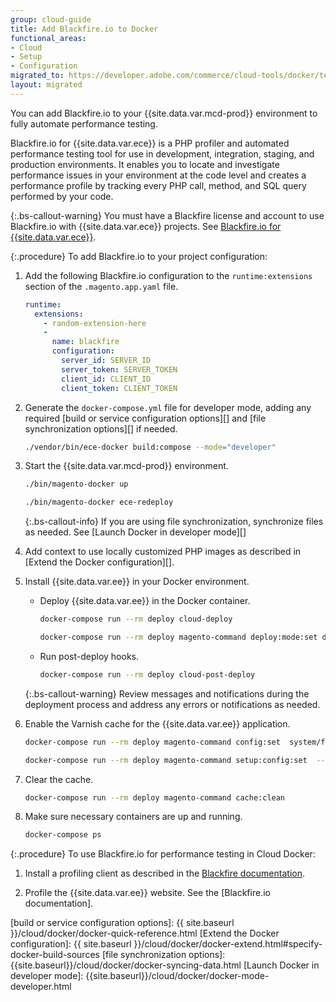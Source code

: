 ```yaml
---
group: cloud-guide
title: Add Blackfire.io to Docker
functional_areas:
- Cloud
- Setup
- Configuration
migrated_to: https://developer.adobe.com/commerce/cloud-tools/docker/test/blackfire/
layout: migrated
---
```


You can add Blackfire.io to your {{site.data.var.mcd-prod}} environment to fully automate performance testing.

Blackfire.io for {{site.data.var.ece}} is a PHP profiler and automated performance testing tool for use in development, integration, staging, and production environments. It enables you to locate and investigate performance issues in your environment at the code level and creates a performance profile by tracking every PHP call, method, and SQL query performed by your code.

{:.bs-callout-warning}
You must have a Blackfire license and account to use Blackfire.io with {{site.data.var.ece}} projects. See [Blackfire.io for {{site.data.var.ece}}][].

{:.procedure}
To add Blackfire.io to your project configuration:

1. Add the following Blackfire.io configuration to the `runtime:extensions` section of the `.magento.app.yaml` file.

   ```yaml
   runtime:
     extensions:
       - random-extension-here
       -
         name: blackfire
         configuration:
           server_id: SERVER_ID
           server_token: SERVER_TOKEN
           client_id: CLIENT_ID
           client_token: CLIENT_TOKEN
   ```

1. Generate the `docker-compose.yml` file for developer mode, adding any required [build or service configuration options][] and [file synchronization options][] if needed.

   ```bash
   ./vendor/bin/ece-docker build:compose --mode="developer"
   ```

1. Start the {{site.data.var.mcd-prod}} environment.

   ```bash
   ./bin/magento-docker up
   ```

   ```bash
   ./bin/magento-docker ece-redeploy
   ```

   {:.bs-callout-info}
   If you are using file synchronization, synchronize files as needed. See [Launch Docker in developer mode][]

1. Add context to use locally customized PHP images as described in [Extend the Docker configuration][].

1. Install {{site.data.var.ee}} in your Docker environment.

   -  Deploy {{site.data.var.ee}} in the Docker container.

      ```bash
      docker-compose run --rm deploy cloud-deploy
      ```

      ```bash
      docker-compose run --rm deploy magento-command deploy:mode:set developer
      ```

   -  Run post-deploy hooks.

      ```bash
      docker-compose run --rm deploy cloud-post-deploy
      ```

   {:.bs-callout-warning}
   Review messages and notifications during the deployment process and address any errors or notifications as needed.

1. Enable the Varnish cache for the {{site.data.var.ee}} application.

   ```bash
   docker-compose run --rm deploy magento-command config:set  system/full_page_cache/caching_application 2 --lock-env
   ```

   ```bash
   docker-compose run --rm deploy magento-command setup:config:set  --http-cache-hosts=varnish
   ```

1. Clear the cache.

   ```bash
   docker-compose run --rm deploy magento-command cache:clean
   ```

1. Make sure necessary containers are up and running.

   ```bash
   docker-compose ps
   ```

{:.procedure}
To use Blackfire.io for performance testing in Cloud Docker:

1. Install a profiling client as described in the [Blackfire documentation][].

1. Profile the {{site.data.var.ee}} website. See the [Blackfire.io documentation].

<!--Link definitions-->
[Blackfire.io for {{site.data.var.ece}}]: https://blackfire.io/magento
[Blackfire documentation]: https://support.blackfire.io/en/collections/145130-blackfire-on-magento-cloud.html
[build or service configuration options]: {{ site.baseurl }}/cloud/docker/docker-quick-reference.html
[Extend the Docker configuration]: {{ site.baseurl }}/cloud/docker/docker-extend.html#specify-docker-build-sources
[file synchronization options]: {{site.baseurl}}/cloud/docker/docker-syncing-data.html
[Launch Docker in developer mode]: {{site.baseurl}}/cloud/docker/docker-mode-developer.html
